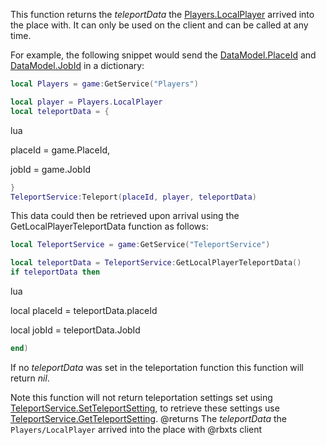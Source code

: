 This function returns the *teleportData* the [Players.LocalPlayer](https://developer.roblox.com/api-reference/property/Players/LocalPlayer) arrived into the place with. It can only be used on the client and can be called at any time.

For example, the following snippet would send the [DataModel.PlaceId](https://developer.roblox.com/api-reference/property/DataModel/PlaceId) and [DataModel.JobId](https://developer.roblox.com/api-reference/property/DataModel/JobId) in a dictionary:

```lua
local Players = game:GetService("Players")

local player = Players.LocalPlayer
local teleportData = {
```

lua

placeId = game.PlaceId,

jobId = game.JobId

```lua
}
TeleportService:Teleport(placeId, player, teleportData)
```

This data could then be retrieved upon arrival using the GetLocalPlayerTeleportData function as follows:

```lua
local TeleportService = game:GetService("TeleportService")

local teleportData = TeleportService:GetLocalPlayerTeleportData()
if teleportData then
```

lua

local placeId = teleportData.placeId

local jobId = teleportData.JobId

```lua
end)
```

If no *teleportData* was set in the teleportation function this function will return *nil*.

Note this function will not return teleportation settings set using [TeleportService.SetTeleportSetting](https://developer.roblox.com/api-reference/function/TeleportService/SetTeleportSetting), to retrieve these settings use [TeleportService.GetTeleportSetting](https://developer.roblox.com/api-reference/function/TeleportService/GetTeleportSetting).
@returns The *teleportData* the `Players/LocalPlayer` arrived into the place with
@rbxts client